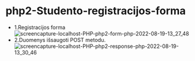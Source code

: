 # php2-Studento-registracijos-forma
- 1.Registracijos forma![screencapture-localhost-PHP-php2-form-php-2022-08-19-13_27_48](https://user-images.githubusercontent.com/106965421/185600559-46b0268e-cf0c-4777-8338-804e12fac39e.png)
- 2.Duomenys išsaugoti POST metodu.![screencapture-localhost-PHP-php2-response-php-2022-08-19-13_30_46](https://user-images.githubusercontent.com/106965421/185600653-61d15cb0-ce2a-4b12-b761-5a1706ec9c37.png)
